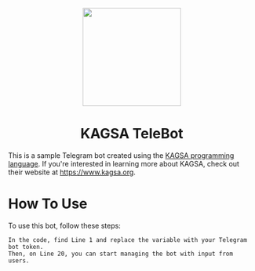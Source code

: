 <p align="center">
  <img src="https://upload.wikimedia.org/wikipedia/commons/thumb/5/5c/Telegram_Messenger.png/600px-Telegram_Messenger.png" width="200" >
</p>
<h1 align="center">KAGSA TeleBot</h1>

This is a sample Telegram bot created using the [KAGSA programming language](https://github.com/kagsa/kagsa). If you're interested in learning more about KAGSA, check out their website at https://www.kagsa.org.

# How To Use
To use this bot, follow these steps:

    In the code, find Line 1 and replace the variable with your Telegram bot token.
    Then, on Line 20, you can start managing the bot with input from users.
